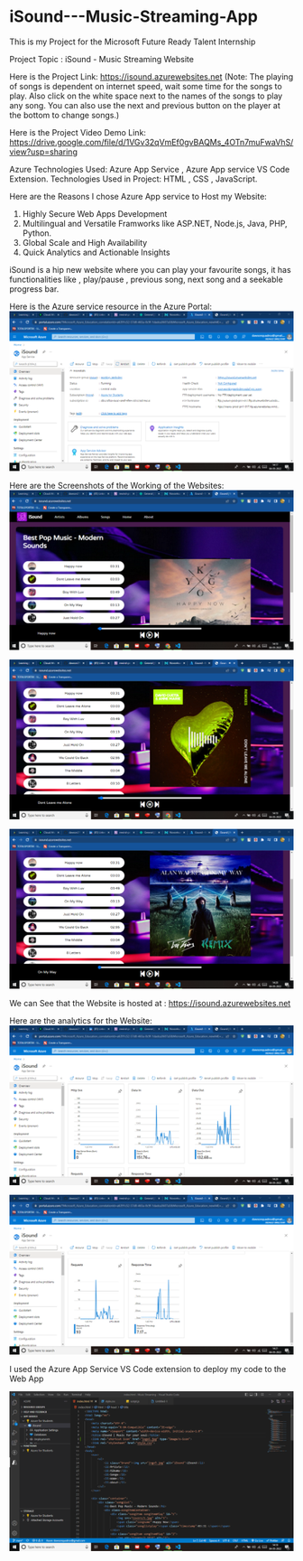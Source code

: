 # iSound---Music-Streaming-App
This is my Project for the Microsoft Future Ready Talent Internship

Project Topic : iSound - Music Streaming Website

Here is the Project Link: https://isound.azurewebsites.net
(Note: The playing of songs is dependent on internet speed, wait some time for the songs to play. Also click on the white space next to the names of the songs to play any song. You can also use the next and previous button on the player at the bottom to change songs.)

Here is the Project Video Demo Link: https://drive.google.com/file/d/1VGv32qVmEf0gvBAQMs_4OTn7muFwaVhS/view?usp=sharing

Azure Technologies Used: Azure App Service , Azure App service VS Code Extension.
Technologies Used in Project: HTML , CSS , JavaScript.

Here are the Reasons I chose Azure App service to Host my Website:
1) Highly Secure Web Apps Development
2) Multilingual and Versatile Framworks like ASP.NET, Node.js, Java, PHP, Python.
3) Global Scale and High Availability
4) Quick Analytics and Actionable Insights

iSound is a hip new website where you can play your favourite songs, it has functionalities like , play/pause , previous song, next song and a seekable progress bar.

Here is the Azure service resource in the Azure Portal:
![](Portal.PNG)

Here are the Screenshots of the Working of the Websites:
![](Site1.PNG)

![](Site2.PNG)

![](Site3.PNG)

We can See that the Website is hosted at : https://isound.azurewebsites.net

Here are the analytics for the Website:
![](Data1.PNG)

![](Data2.PNG)

I used the Azure App Service VS Code extension to deploy my code to the Web App

![](Vscode.PNG)
